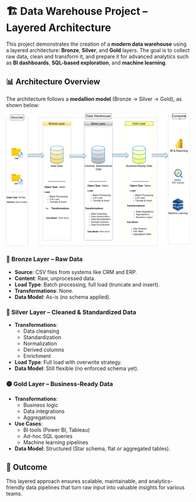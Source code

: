 # 🏗️ Data Warehouse Project – Layered Architecture

This project demonstrates the creation of a **modern data warehouse** using a layered architecture: **Bronze**, **Silver**, and **Gold** layers. The goal is to collect raw data, clean and transform it, and prepare it for advanced analytics such as **BI dashboards**, **SQL-based exploration**, and **machine learning**.

## 📊 Architecture Overview

The architecture follows a **medallion model** (Bronze → Silver → Gold), as shown below:

![Data Warehouse Architecture](Docs/DWH.png)

### 🔶 Bronze Layer – Raw Data
- **Source**: CSV files from systems like CRM and ERP.
- **Content**: Raw, unprocessed data.
- **Load Type**: Batch processing, full load (truncate and insert).
- **Transformations**: None.
- **Data Model**: As-is (no schema applied).

### 🔘 Silver Layer – Cleaned & Standardized Data
- **Transformations**:
  - Data cleansing
  - Standardization
  - Normalization
  - Derived columns
  - Enrichment
- **Load Type**: Full load with overwrite strategy.
- **Data Model**: Still flexible (no enforced schema yet).

### 🟡 Gold Layer – Business-Ready Data
- **Transformations**:
  - Business logic
  - Data integrations
  - Aggregations
- **Use Cases**:
  - BI tools (Power BI, Tableau)
  - Ad-hoc SQL queries
  - Machine learning pipelines
- **Data Model**: Structured (Star schema, flat or aggregated tables).

## 🚀 Outcome
This layered approach ensures scalable, maintainable, and analytics-friendly data pipelines that turn raw input into valuable insights for various teams.


